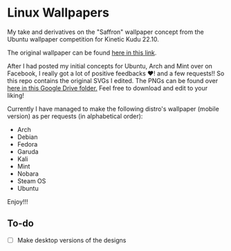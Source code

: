 # Linux Wallpapers
My take and derivatives on the "Saffron" wallpaper concept from the Ubuntu wallpaper competition for Kinetic Kudu 22.10.

The original wallpaper can be found [here in this link](https://discourse.ubuntu.com/t/kinetic-kudu-22-10-wallpaper-competition/30319/3).

After I had posted my initial concepts for Ubuntu, Arch and Mint over on Facebook, I really got a lot of positive feedbacks ♥️! and a few requests!!
So this repo contains the original SVGs I edited. The PNGs can be found over [here in this Google Drive folder.](https://drive.google.com/drive/folders/1angbVPGPDCeuxVJhAKnJ8RcZcXiqTDaq?usp=sharing)
Feel free to download and edit to your liking!

Currently I have managed to make the following distro's wallpaper (mobile version) as per requests (in alphabetical order):
- Arch
- Debian
- Fedora
- Garuda
- Kali
- Mint
- Nobara
- Steam OS
- Ubuntu

Enjoy!!!

## To-do
- [ ] Make desktop versions of the designs
